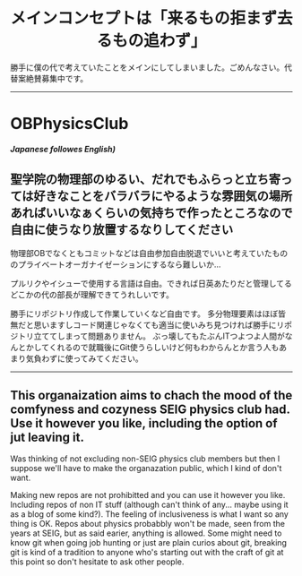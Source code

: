 
<h1 align="center">
メインコンセプトは「来るもの拒まず去るもの追わず」
</h1>
勝手に僕の代で考えていたことをメインにしてしまいました。ごめんなさい。代替案絶賛募集中です。

---

# OBPhysicsClub

##### Japanese followes English)

## 聖学院の物理部のゆるい、だれでもふらっと立ち寄っては好きなことをバラバラにやるような雰囲気の場所あればいいなぁくらいの気持ちで作ったところなので自由に使うなり放置するなりしてください
物理部OBでなくともコミットなどは自由参加自由脱退でいいと考えていたもののプライベートオーガナイゼーションにするなら難しいか…

プルリクやイシューで使用する言語は自由。できれば日英あたりだと管理してるどこかの代の部長が理解できてうれしいです。

勝手にリポジトリ作成して作業していくなど自由です。
多分物理要素はほぼ皆無だと思いますしコード関連じゃなくても適当に使いみち見つければ勝手にリポジトリ立ててしまって問題ありません。
ぶっ壊してもたぶんITつよつよ人間がなんとかしてくれるので就職後にGit使うらしいけど何もわからんとか言う人もあまり気負わずに使ってみてください。

---

## This organaization aims to chach the mood of the comfyness and cozyness SEIG physics club had. Use it however you like, including the option of jut  leaving it.

Was thinking of not excluding non-SEIG physics club members but then I suppose we'll have to make the organazation public, which I kind of don't want.

Making new repos are not prohibitted and you can use it however you like. Including repos of non IT stuff (although can't think of any... maybe using it as a blog of some kind?). The feeling of inclusiveness is what I want so any thing is OK. Repos about physics probabbly won't be made, seen from the years at SEIG, but as said earier, anything is allowed.
Some might need to know git when going job hunting or just are plain curios about git, breaking git is kind of a tradition to anyone who's starting out with the craft of git at this point so don't hesitate to ask other people. 
